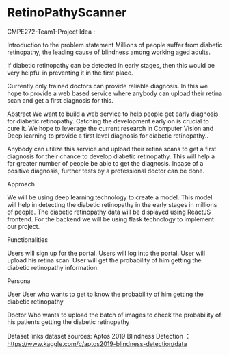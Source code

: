 # RetinoPathyScanner

CMPE272-Team1-Project Idea :


Introduction to the problem statement
Millions of people suffer from diabetic retinopathy, the leading cause of blindness among working aged adults.

If diabetic retinopathy can be detected in early stages, then this would be very helpful in preventing it in the first place.

Currently only trained doctors can provide reliable diagnosis. In this we hope to provide a web based service where anybody can upload their retina scan and get a first diagnosis for this.

Abstract
We want to build a web service to help people get early diagnosis for diabetic retinopathy. Catching the development early on is crucial to cure it. We hope to leverage the current research in Computer Vision and Deep learning to provide a first level diagnosis for diabetic retinopathy..

Anybody can utilize this service and upload their retina scans to get a first diagnosis for their chance to develop diabetic retinopathy. This will help a far greater number of people be able to get the diagnosis. Incase of a positive diagnosis, further tests by a professional doctor can be done.

Approach

We will be using deep learning technology to create a model. This model will help in detecting the diabetic retinopathy in the early stages in millions of people. The diabetic retinopathy data will be displayed using ReactJS frontend. For the backend we will be using flask technology to implement our project.


Functionalities


Users will sign up for the portal.
Users  will log into the portal.
User will upload his retina scan.
User will get the probability of him getting the diabetic retinopathy information.


Persona

User
User who wants to get to know the probability of him getting the diabetic retinopathy 

Doctor 
Who wants to upload the batch of images to check the probability of his patients getting the diabetic retinopathy 


Dataset links
dataset sources: Aptos 2019 Blindness Detection ：
https://www.kaggle.com/c/aptos2019-blindness-detection/data





